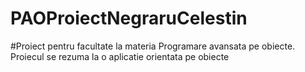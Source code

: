 # PAOProiectNegraruCelestin
#Proiect pentru facultate la materia Programare avansata pe obiecte.
Proiecul se rezuma la o aplicatie orientata pe obiecte 
